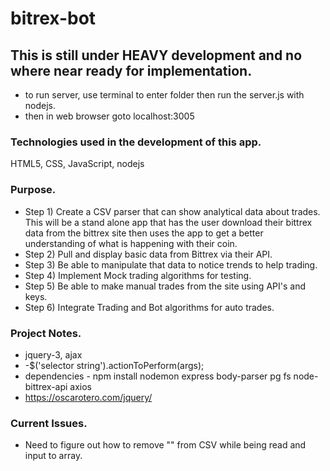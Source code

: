 # bitrex-bot

## This is still under HEAVY development and no where near ready for implementation.
- to run server, use terminal to enter folder then run the server.js with nodejs.
- then in web browser goto localhost:3005

### Technologies used in the development of this app.
HTML5, CSS, JavaScript, nodejs

### Purpose.
- Step 1) Create a CSV parser that can show analytical data about trades.  This will be a stand alone app that has the user download their bittrex data from the bittrex site then uses the app to get a better understanding of what is happening with their coin.
- Step 2) Pull and display basic data from Bittrex via their API.
- Step 3) Be able to manipulate that data to notice trends to help trading.
- Step 4) Implement Mock trading algorithms for testing.
- Step 5) Be able to make manual trades from the site using API's and keys.
- Step 6) Integrate Trading and Bot algorithms for auto trades.

### Project Notes.
- jquery-3, ajax
- -$('selector string').actionToPerform(args);
- dependencies - npm install nodemon express body-parser pg fs node-bittrex-api axios
- https://oscarotero.com/jquery/

### Current Issues.
- Need to figure out how to remove "" from CSV while being read and input to array.

